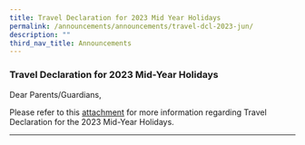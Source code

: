 ```yaml
---
title: Travel Declaration for 2023 Mid Year Holidays
permalink: /announcements/announcements/travel-dcl-2023-jun/
description: ""
third_nav_title: Announcements
---
```

### Travel Declaration for 2023 Mid-Year Holidays

Dear Parents/Guardians,

Please refer to this [attachment](/files/Travel%20Declaration/SSS_Hardcopy%20Ltr%20to%20Parents%20n%20Guardians%20Not%20Using%20PG-2023%20March%20Hols.pdf) for more information regarding Travel Declaration for the 2023 Mid-Year Holidays. 

<hr>
